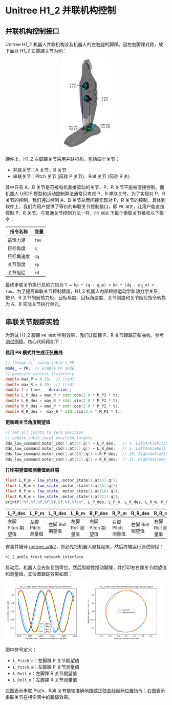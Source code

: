 # Unitree H1_2 并联机构控制

## 并联机构控制接口

Unitree H1_2 机器人并联机构涉及机器人的左右腿的脚踝。因左右脚踝对称，故下面以 H1_2 左脚踝关节为例：

<p align="center"><img src="doc/images/ankle.png" width="30%"/></p>

硬件上，H1_2 左脚踝关节采用并联机构，包括四个关节：

* 并联关节：A 关节、B 关节
* 串联关节：Pitch 关节 (简称 P 关节)、Roll 关节 (简称 R 关)

其中只有 A、B 关节是可被电机直接驱动的关节，P、R 关节不能被直接控制。而机器人 URDF 模型和运动控制算法通常只考虑 P、R 串联关节。为了实现对 P、R 关节的控制，我们通过控制 A、B 关节从而间接实现对 P、R 关节的控制。具体到软件上，我们为用户提供了等价的串联关节控制接口，即 `PR 模式`，让用户能直接控制 P、R 关节。与普通关节控制方法一样，`PR 模式` 下每个串联关节接收以下指令：

| 指令名称   | 变量  |
| ---------- | ----- |
| 前馈力矩   | `tau` |
| 目标角度   | `q`   |
| 目标角速度 | `dq`  |
| 关节刚度   | `kp`  |
| 关节阻尼   | `kd`  |

最终串联关节执行总的力矩为 `T = kp * (q - q_m) + kd * (dq - dq_m) + tau`。为了提高串联关节控制精度，H1_2 机器人内部根据运动学和动力学关系，把 P、R 关节的前馈力矩、目标角度、目标角速度、关节刚度和关节阻尼指令转换为 A、B 实际关节执行单元。

## 串联关节跟踪实验

为测试 H1_2 脚踝 `PR 模式` 控制效果，我们让脚踝 P、R 关节跟踪正弦曲线，参考[测试例程](TODO)。核心代码段如下：

**启用 PR 模式并生成正弦曲线**

```c++
// [Stage 2]: swing ankle's PR
mode_ = PR;  // Enable PR mode
// generate sin/cos trajectory
double max_P = 0.25;  // [rad]
double max_R = 0.25;  // [rad]
double t = time_ - duration_;
double L_P_des = max_P * std::cos(2.0 * M_PI * t);
double L_R_des = max_R * std::sin(2.0 * M_PI * t);
double R_P_des = max_P * std::cos(2.0 * M_PI * t);
double R_R_des = -max_R * std::sin(2.0 * M_PI * t);
```

**更新踝关节角度期望值**

```c++
// set all joints to zero position
// update ankle joint position targets
dds_low_command.motor_cmd().at(4).q() = L_P_des;   // 4: LeftAnklePitch
dds_low_command.motor_cmd().at(5).q() = L_R_des;   // 5: LeftAnkleRoll
dds_low_command.motor_cmd().at(10).q() = R_P_des;  // 10: RightAnklePitch
dds_low_command.motor_cmd().at(11).q() = R_R_des;  // 11: RightAnkleRoll
```

**打印期望值和测量值到终端**

```c++
float L_P_m = low_state_.motor_state().at(4).q();
float L_R_m = low_state_.motor_state().at(5).q();
float R_P_m = low_state_.motor_state().at(10).q();
float R_R_m = low_state_.motor_state().at(11).q();
printf("%f,%f,%f,%f,%f,%f,%f,%f\n", L_P_des, L_P_m, L_R_des, L_R_m, R_P_des, R_P_m, R_R_des, R_R_m);
```

| L_P_des           | L_P_m             | L_R_des          | L_R_m            | R_P_des           | R_P_m             | R_R_des          | R_R_m            |
| ----------------- | ----------------- | ---------------- | ---------------- | ----------------- | ----------------- | ---------------- | ---------------- |
| 左脚 Pitch 期望值 | 左脚 Pitch 测量值 | 左脚 Roll 期望值 | 左脚 Roll 测量值 | 右脚 Pitch 期望值 | 右脚 Pitch 测量值 | 右脚 Roll 期望值 | 右脚 Roll 测量值 |

安装并编译 [unitree_sdk2](https://github.com/unitreerobotics/unitree_sdk2)，务必先把机器人悬挂起来，然后终端运行测试例程：

```bash
h1_2_ankle_track network_interface
```

启动后，机器人会先恢复到零位，然后周期性摆动脚踝，并打印左右踝关节期望值和测量值，其位置跟踪效果如图：

<p float="middle">
  <img src="doc/images/tracking.png" width="49%"/>
  <img src="doc/images/tracking_circle.png" width="49%"/>
</p>

图中符号定义：

* `L_Pitch_d`：左脚踝 P 关节期望值
* `L_Pitch_m`：左脚踝 P 关节测量值
* `L_Roll_d`：左脚踝 R 关节期望值
* `L_Roll_m`：左脚踝 R 关节测量值

左图表示串联 Pitch、Roll 关节能较准确地跟踪正弦曲线目标位置指令；右图表示串联关节在相空间中的跟踪效果。

